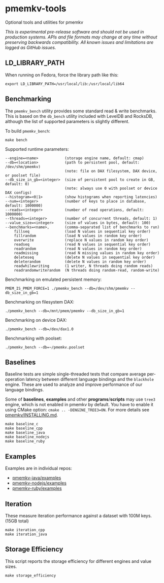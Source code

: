 # pmemkv-tools
Optional tools and utilities for pmemkv

*This is experimental pre-release software and should not be used in
production systems. APIs and file formats may change at any time without
preserving backwards compatibility. All known issues and limitations
are logged as GitHub issues.*

<a name="LD_LIBRARY_PATH"></a>

LD_LIBRARY_PATH
---------------

When running on Fedora, force the library path like this:

```
export LD_LIBRARY_PATH=/usr/local/lib:/usr/local/lib64
```

<a name="benchmarking"></a>

Benchmarking
------------

The `pmemkv_bench` utility provides some standard read & write benchmarks. This is
based on the `db_bench` utility included with LevelDB and RocksDB, although the
list of supported parameters is slightly different.

To build `pmemkv_bench`:

```
make bench
```

Supported runtime parameters:

```
--engine=<name>            (storage engine name, default: cmap)
--db=<location>            (path to persistent pool, default: /dev/shm/pmemkv)
                           (note: file on DAX filesystem, DAX device, or poolset file)
--db_size_in_gb=<integer>  (size of persistent pool to create in GB, default: 0)
                           (note: always use 0 with poolset or device DAX configs)
--histogram=<0|1>          (show histograms when reporting latencies)
--num=<integer>            (number of keys to place in database, default: 1000000)
--reads=<integer>          (number of read operations, default: 1000000)
--threads=<integer>        (number of concurrent threads, default: 1)
--value_size=<integer>     (size of values in bytes, default: 100)
--benchmarks=<name>,       (comma-separated list of benchmarks to run)
    fillseq                (load N values in sequential key order)
    fillrandom             (load N values in random key order)
    overwrite              (replace N values in random key order)
    readseq                (read N values in sequential key order)
    readrandom             (read N values in random key order)
    readmissing            (read N missing values in random key order)
    deleteseq              (delete N values in sequential key order)
    deleterandom           (delete N values in random key order)
    readwhilewriting       (1 writer, N threads doing random reads)
    readrandomwriterandom  (N threads doing random-read, random-write)
```

Benchmarking on emulated persistent memory:

```
PMEM_IS_PMEM_FORCE=1 ./pmemkv_bench --db=/dev/shm/pmemkv --db_size_in_gb=1
```

Benchmarking on filesystem DAX:

```
./pmemkv_bench --db=/mnt/pmem/pmemkv --db_size_in_gb=1
```

Benchmarking on device DAX:

```
./pmemkv_bench --db=/dev/dax1.0
```

Benchmarking with poolset:

```
./pmemkv_bench --db=~/pmemkv.poolset
```

<a name="baselines"></a>

Baselines
---------

Baseline tests are simple single-threaded tests that compare average per-operation 
latency between different language bindings and the `blackhole` engine. These are
used to analyze and improve performance of our language bindings.

Some of **baselines**, **examples** and other **programs**/**scripts** may use `tree3` engine,
which is not enabled in pmemkv by default. You have to enable it using CMake option:
`cmake .. -DENGINE_TREE3=ON`.
For more details see [pmemkv/INSTALLING.md](https://github.com/pmem/pmemkv/blob/master/INSTALLING.md).

```
make baseline_c
make baseline_cpp
make baseline_java
make baseline_nodejs
make baseline_ruby
```

<a name="examples"></a>

Examples
--------

Examples are in individual repos:
<ul>
<li><a href="https://github.com/pmem/pmemkv-java/tree/master/examples">pmemkv-java/examples</a></li>
<li><a href="https://github.com/pmem/pmemkv-nodejs/tree/master/examples">pmemkv-nodejs/examples</a></li>
<li><a href="https://github.com/pmem/pmemkv-ruby/tree/master/examples">pmemkv-ruby/examples</a></li>
</ul>

Iteration
---------

These measure iteration performance against a dataset with 100M keys. (15GB total)

```
make iteration_cpp
make iteration_java
```

Storage Efficiency
------------------

This script reports the storage efficiency for different engines and value sizes.

```
make storage_efficiency
```
